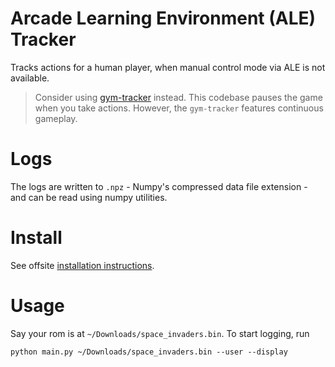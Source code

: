 # Arcade Learning Environment (ALE) Tracker

Tracks actions for a human player, when manual control mode via ALE is not
available.

> Consider using [gym-tracker](http://github.com/alvinwan/gym-tracker) instead. This codebase pauses the game when you take actions. However, the `gym-tracker` features continuous gameplay.

# Logs

The logs are written to `.npz` - Numpy's compressed data file extension - and can be read using numpy utilities.

# Install

See offsite [installation instructions](http://alvinwan.com/installing-arcade-learning-environment-with-python3-on-macosx/).

# Usage

Say your rom is at `~/Downloads/space_invaders.bin`. To start logging, run

```
python main.py ~/Downloads/space_invaders.bin --user --display
```
